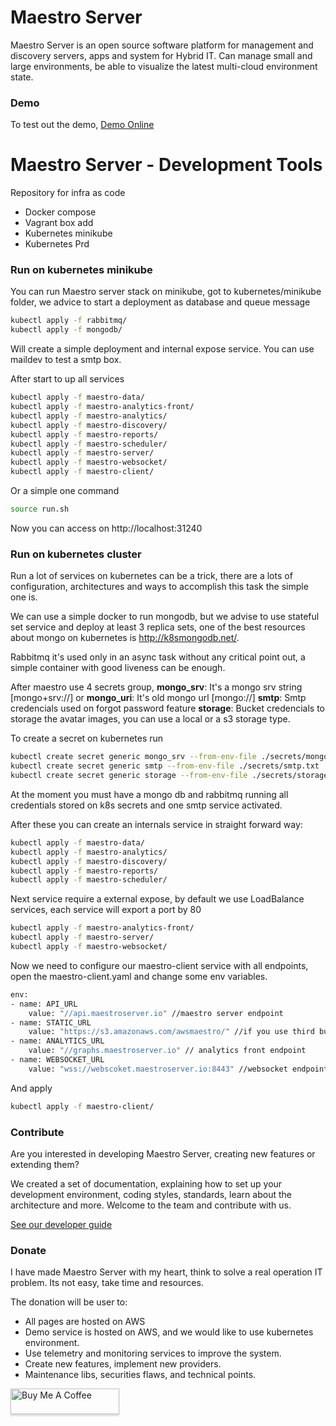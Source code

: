 # Maestro Server #

Maestro Server is an open source software platform for management and discovery servers, apps and system for Hybrid IT. Can manage small and large environments, be able to visualize the latest multi-cloud environment state.

### Demo ###
To test out the demo, [Demo Online](http://demo.maestroserver.io "Demo Online")

# Maestro Server - Development Tools #

Repository for infra as code

* Docker compose
* Vagrant box add
* Kubernetes minikube
* Kubernetes Prd



### Run on kubernetes minikube ###
You can run Maestro server stack on minikube, got to kubernetes/minikube folder, we advice to start a deployment as database and queue message

``` bash
kubectl apply -f rabbitmq/
kubectl apply -f mongodb/
```

Will create a simple deployment and internal expose service.
You can use maildev to test a smtp box.

After start to up all services
``` bash
kubectl apply -f maestro-data/
kubectl apply -f maestro-analytics-front/
kubectl apply -f maestro-analytics/
kubectl apply -f maestro-discovery/
kubectl apply -f maestro-reports/
kubectl apply -f maestro-scheduler/
kubectl apply -f maestro-server/
kubectl apply -f maestro-websocket/
kubectl apply -f maestro-client/
```

Or a simple one command
``` bash
source run.sh
```

Now you can access on http://localhost:31240


### Run on kubernetes cluster ###
Run a lot of services on kubernetes can be a trick, there are a lots of configuration, architectures and ways to accomplish this task the simple one is.

We can use a simple docker to run mongodb, but we advise to use stateful set service and deploy at least 3 replica sets, one of the best resources about mongo on kubernetes is http://k8smongodb.net/.

Rabbitmq it's used only in an async task without any critical point out, a simple container with good liveness can be enough. 

After maestro use 4 secrets group, 
**mongo_srv**: It's a mongo srv string [mongo+srv://] or **mongo_uri**: It's old mongo url [mongo://]
**smtp**: Smtp credencials used on forgot password feature
**storage**: Bucket credencials to storage the avatar images, you can use a local or a s3 storage type.

To create a secret on kubernetes run
``` bash
kubectl create secret generic mongo_srv --from-env-file ./secrets/mongo_srv.txt
kubectl create secret generic smtp --from-env-file ./secrets/smtp.txt
kubectl create secret generic storage --from-env-file ./secrets/storage.txt
```

At the moment you must have a mongo db and rabbitmq running all credentials stored on k8s secrets and one smtp service activated.

After these you can create an internals service in straight forward way:
``` bash
kubectl apply -f maestro-data/
kubectl apply -f maestro-analytics/
kubectl apply -f maestro-discovery/
kubectl apply -f maestro-reports/
kubectl apply -f maestro-scheduler/
```

Next service require a external expose, by default we use LoadBalance services, each service will export a port by 80

``` bash
kubectl apply -f maestro-analytics-front/
kubectl apply -f maestro-server/
kubectl apply -f maestro-websocket/
```

Now we need to configure our maestro-client service with all endpoints, open the maestro-client.yaml and change some env variables.

``` bash
env:
- name: API_URL
    value: "//api.maestroserver.io" //maestro server endpoint
- name: STATIC_URL
    value: "https://s3.amazonaws.com/awsmaestro/" //if you use third bucket please put the full endpoint outherwise use /static/
- name: ANALYTICS_URL
    value: "//graphs.maestroserver.io" // analytics front endpoint
- name: WEBSOCKET_URL
    value: "wss://webscoket.maestroserver.io:8443" //websocket endpoint
```

And apply
``` bash
kubectl apply -f maestro-client/
```



### Contribute ###

Are you interested in developing Maestro Server, creating new features or extending them?

We created a set of documentation, explaining how to set up your development environment, coding styles, standards, learn about the architecture and more. Welcome to the team and contribute with us.

[See our developer guide](http://docs.maestroserver.io/en/latest/contrib.html)

### Donate ###

I have made Maestro Server with my heart, think to solve a real operation IT problem. Its not easy, take time and resources.

The donation will be user to:

- All pages are hosted on AWS
- Demo service is hosted on AWS, and we would like to use kubernetes environment.
- Use telemetry and monitoring services to improve the system.
- Create new features, implement new providers.
- Maintenance libs, securities flaws, and technical points.

<a href="https://www.buymeacoffee.com/9lVypB7WQ" target="_blank"><img src="https://www.buymeacoffee.com/assets/img/custom_images/purple_img.png" alt="Buy Me A Coffee" style="height: 41px !important;width: 174px !important;box-shadow: 0px 3px 2px 0px rgba(190, 190, 190, 0.5) !important;-webkit-box-shadow: 0px 3px 2px 0px rgba(190, 190, 190, 0.5) !important;" ></a>
